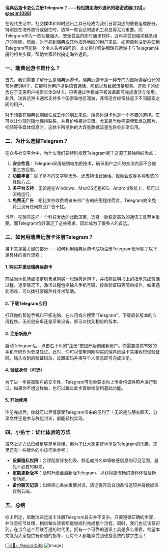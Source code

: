 **瑞典远游卡怎么注册Telegram？——轻松搞定海外通讯的秘密武器[[TG💪+ @esim1088](https://t.me/s/esim1088)]**

在现代生活中，社交媒体和即时通讯工具已经成为我们日常沟通的重要组成部分。特别是在海外旅行或居住时，选择一款合适的通讯工具显得尤为重要。而Telegram作为一款功能强大、安全性高的即时通讯软件，近年来受到越来越多用户的青睐。然而，对于初到瑞典或其他海外地区的用户来说，如何顺利注册并使用Telegram可能是一个令人头疼的问题。本文将详细讲解瑞典远游卡与Telegram注册的相关步骤，帮助大家轻松搞定海外通讯。

### 一、瑞典远游卡是什么？

首先，我们需要了解什么是瑞典远游卡。瑞典远游卡是一种专门为国际游客设计的预付费SIM卡，它能够为用户提供语音通话、短信以及数据流量服务。这款卡的优势在于无需用户携带实体SIM卡，只需通过手机或平板设备即可完成激活与使用。此外，瑞典远游卡通常支持多个国家和地区漫游，非常适合经常往返于不同国家之间的用户。

对于想要在瑞典长期居住或工作的朋友来说，瑞典远游卡也是一个不错的选择。它可以让你随时随地保持联系，并且价格相对实惠。尤其是当你需要频繁发送图片、视频等多媒体信息时，这款卡所提供的大容量数据流量包将会非常实用。

### 二、为什么选择Telegram？

在众多社交平台中，为什么我们要特别推荐Telegram呢？这源于其独特的优点：

1. **安全性高**：Telegram采用端到端加密技术，确保用户之间的交流内容不会被第三方窃取。
2. **功能丰富**：除了基本的文字聊天外，还支持语音通话、视频会议等多种形式的互动方式。
3. **多平台支持**：无论是在Windows、MacOS还是iOS、Android系统上，都可以流畅运行。
4. **免费无广告**：相比某些收费或者夹带广告的应用程序而言，Telegram完全免费且没有任何商业广告干扰。

当然，在瑞典这样一个科技发达的北欧国家，选择一款稳定高效的通讯工具至关重要。而Telegram恰好满足了这些需求，因此成为了很多人的首选。

### 三、如何用瑞典远游卡注册Telegram？

接下来是最关键的部分——如何利用瑞典远游卡成功注册Telegram账号呢？以下是具体的操作流程：

#### 1. 购买并激活瑞典远游卡

前往当地机场或指定销售点购买一张瑞典远游卡，并按照说明书上的指示完成激活过程。通常情况下，激活过程包括输入手机号码、接收验证码等简单操作。如果遇到困难，可以拨打客服热线寻求帮助。

#### 2. 下载Telegram应用

打开你的智能手机和平板电脑，在应用商店搜索“Telegram”，下载最新版本的应用程序。无论是安卓还是苹果设备，都可以找到相应的版本。

#### 3. 注册新账户

启动Telegram后，点击右下角的“注册”按钮开始创建新账户。你需要提供有效的手机号码作为登录凭证。此时，你可以使用刚刚购买的瑞典远游卡来接收短信验证码。输入收到的验证码后，设置密码并填写个人信息即可完成注册。

#### 4. 验证身份（可选）

为了进一步提高账户的安全性，Telegram可能会要求你上传身份证件照片进行验证。如果你不想这样做，也可以跳过此步骤继续使用基础功能。

#### 5. 开始使用

注册完成后，你就可以尽情享受Telegram带来的便利了！无论是与朋友聊天、分享文件还是参与群组讨论，都能轻松实现。

### 四、小贴士：优化体验的方法

虽然上述方法已经足够简单易懂，但为了让大家更好地享受Telegram的乐趣，这里还有一些额外的小技巧供参考：

- **设置隐私权限**：合理配置好友列表、群组成员名单等敏感信息的可见范围，避免不必要的麻烦。
- **定期更新版本**：及时升级至最新版Telegram，以获得更流畅的操作体验及新增功能。
- **备份聊天记录**：如果担心丢失重要对话，请记得开启自动备份选项并将数据保存到云端。

### 五、总结

综上所述，借助瑞典远游卡注册Telegram其实并不复杂。只要遵循正确的步骤，并注意细节处理，相信每位读者都能够顺利完成整个流程。同时，我们也应该意识到，在当今这个互联互通的时代里，拥有一个可靠的通讯工具是多么重要。希望本文能为大家提供有价值的指导，让每个人都能享受到便捷高效的数字生活！

[[TG💪+ @esim1088](https://t.me/s/esim1088) ![Image](https://i.postimg.cc/4NQfJmqS/Snipaste-2025-05-13-00-14-12.png)]